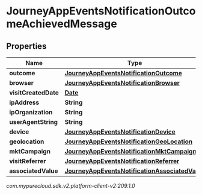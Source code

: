 # JourneyAppEventsNotificationOutcomeAchievedMessage


## Properties

| Name | Type | Description | Notes |
| ------------ | ------------- | ------------- | ------------- |
| **outcome** | [**JourneyAppEventsNotificationOutcome**](JourneyAppEventsNotificationOutcome) |  |  [optional] |
| **browser** | [**JourneyAppEventsNotificationBrowser**](JourneyAppEventsNotificationBrowser) |  |  [optional] |
| **visitCreatedDate** | [**Date**](Date) |  |  [optional] |
| **ipAddress** | **String** |  |  [optional] |
| **ipOrganization** | **String** |  |  [optional] |
| **userAgentString** | **String** |  |  [optional] |
| **device** | [**JourneyAppEventsNotificationDevice**](JourneyAppEventsNotificationDevice) |  |  [optional] |
| **geolocation** | [**JourneyAppEventsNotificationGeoLocation**](JourneyAppEventsNotificationGeoLocation) |  |  [optional] |
| **mktCampaign** | [**JourneyAppEventsNotificationMktCampaign**](JourneyAppEventsNotificationMktCampaign) |  |  [optional] |
| **visitReferrer** | [**JourneyAppEventsNotificationReferrer**](JourneyAppEventsNotificationReferrer) |  |  [optional] |
| **associatedValue** | [**JourneyAppEventsNotificationAssociatedValue**](JourneyAppEventsNotificationAssociatedValue) |  |  [optional] |




_com.mypurecloud.sdk.v2:platform-client-v2:209.1.0_
